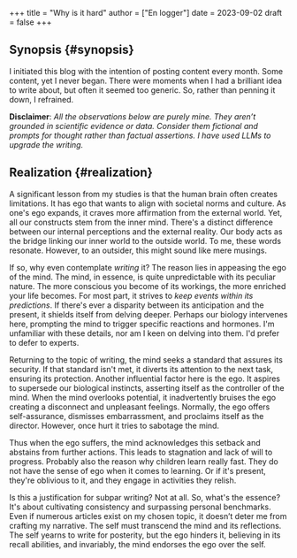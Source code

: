 +++
title = "Why is it hard"
author = ["En logger"]
date = 2023-09-02
draft = false
+++

## Synopsis {#synopsis}

I initiated this blog with the intention of posting content every month. Some content, yet I never began. There were moments when I had a brilliant idea to write about, but often it seemed too generic. So, rather than penning it down, I refrained.

**Disclaimer**: _All the observations below are purely mine. They aren’t grounded in scientific evidence or data. Consider them fictional and prompts for thought rather than factual assertions. I have used LLMs to upgrade the writing._


## Realization {#realization}

A significant lesson from my studies is that the human brain often creates limitations. It has ego that wants to align with societal norms and culture.  As one's ego expands, it craves more affirmation from the external world. Yet, all our constructs stem from the inner mind. There's a distinct difference between our internal perceptions and the external reality. Our body acts as the bridge linking our inner world to the outside world. To me, these words resonate. However, to an outsider, this might sound like mere musings.

If so, why even contemplate _writing_ it? The reason lies in appeasing the ego of the mind. The mind, in essence, is quite unpredictable with its peculiar nature. The more conscious you become of its workings, the more enriched your life becomes. For most part, it strives to _keep events within its predictions_. If there's ever a disparity between its anticipation and the present, it shields itself from delving deeper. Perhaps our biology intervenes here, prompting the mind to trigger specific reactions and hormones. I'm unfamiliar with these details, nor am I keen on delving into them. I'd prefer to defer to experts.

Returning to the topic of writing, the mind seeks a standard that assures its security. If that standard isn't met, it diverts its attention to the next task, ensuring its protection. Another influential factor here is the ego. It aspires to supersede our biological instincts, asserting itself as the controller of the mind. When the mind overlooks potential, it inadvertently bruises the ego creating a disconnect and unpleasant feelings. Normally, the ego offers self-assurance, dismisses embarrassment, and proclaims itself as the director. However, once hurt it tries to sabotage the mind.

Thus when the ego suffers, the mind acknowledges this setback and abstains from further actions. This leads to stagnation and lack of will to progress. Probably also the reason why children learn really fast. They do not have the sense of ego when it comes to learning. Or if it's present, they're oblivious to it, and they engage in activities they relish.

Is this a justification for subpar writing? Not at all. So, what's the essence? It's about cultivating consistency and surpassing personal benchmarks. Even if numerous articles exist on my chosen topic, it doesn’t deter me from crafting my narrative. The self must transcend the mind and its reflections. The self yearns to write for posterity, but the ego hinders it, believing in its recall abilities, and invariably, the mind endorses the ego over the self.
